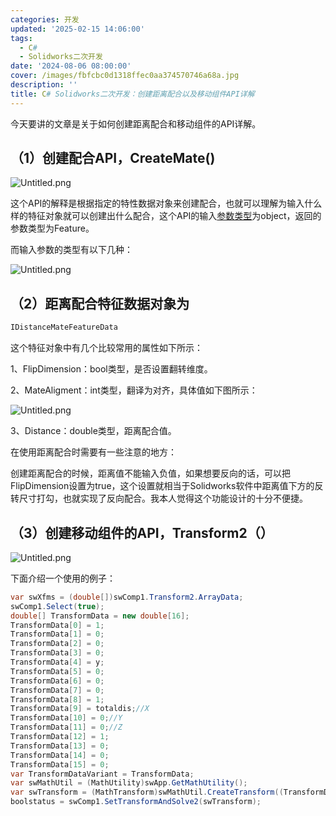 ```yaml
---
categories: 开发
updated: '2025-02-15 14:06:00'
tags:
  - C#
  - Solidworks二次开发
date: '2024-08-06 08:00:00'
cover: /images/fbfcbc0d1318ffec0aa374570746a68a.jpg
description: ''
title: C# Solidworks二次开发：创建距离配合以及移动组件API详解
---
```


今天要讲的文章是关于如何创建距离配合和移动组件的API详解。


## （1）创建配合API，CreateMate()


![Untitled.png](/images/0b3b229cd3beea6de870d3bc88415cd6.png)


这个API的解释是根据指定的特性数据对象来创建配合，也就可以理解为输入什么样的特征对象就可以创建出什么配合，这个API的输入[参数类型](https://so.csdn.net/so/search?q=%E5%8F%82%E6%95%B0%E7%B1%BB%E5%9E%8B&spm=1001.2101.3001.7020)为object，返回的参数类型为Feature。


而输入参数的类型有以下几种：


![Untitled.png](/images/976940b4be92f41fa56b1af708824003.png)


## （2）距离配合特征数据对象为


```c#
IDistanceMateFeatureData
```


这个特征对象中有几个比较常用的属性如下所示：


1、FlipDimension：bool类型，是否设置翻转维度。


2、MateAligment：int类型，翻译为对齐，具体值如下图所示：


![Untitled.png](/images/f0decdbc44485e9b591a007911f3af08.png)


3、Distance：double类型，距离配合值。


在使用距离配合时需要有一些注意的地方：


创建距离配合的时候，距离值不能输入负值，如果想要反向的话，可以把FlipDimension设置为true，这个设置就相当于Solidworks软件中距离值下方的反转尺寸打勾，也就实现了反向配合。我本人觉得这个功能设计的十分不便捷。


## （3）创建移动组件的API，Transform2（）


![Untitled.png](/images/ff491eafa828b67c7468e054c37098a0.png)


下面介绍一个使用的例子：


```c#
var swXfms = (double[])swComp1.Transform2.ArrayData;
swComp1.Select(true);
double[] TransformData = new double[16];
TransformData[0] = 1;
TransformData[1] = 0;
TransformData[2] = 0;
TransformData[3] = 0;
TransformData[4] = y;
TransformData[5] = 0;
TransformData[6] = 0;
TransformData[7] = 0;
TransformData[8] = 1;
TransformData[9] = totaldis;//X
TransformData[10] = 0;//Y
TransformData[11] = 0;//Z
TransformData[12] = 1;
TransformData[13] = 0;
TransformData[14] = 0;
TransformData[15] = 0;
var TransformDataVariant = TransformData;
var swMathUtil = (MathUtility)swApp.GetMathUtility();
var swTransform = (MathTransform)swMathUtil.CreateTransform((TransformDataVariant));
boolstatus = swComp1.SetTransformAndSolve2(swTransform);
```

